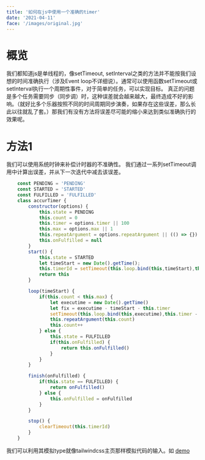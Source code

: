 ```yaml
---
title: '如何在js中使用一个准确的timer'
date: '2021-04-11'
face: '/images/original.jpg'
---
```


# 概览
我们都知道js是单线程的，像setTimeout, setInterval之类的方法并不能按我们设想的时间准确执行（涉及Event loop不详细说）。通常可以使用函数setTimeout或setInterval执行一个周期性事件，对于简单的任务，可以实现目标。 真正的问题是多个任务需要同步（同步调）时，这种误差就会越来越大，最终造成不好的影响。（就好比多个乐器按照不同的时间周期同步演奏，如果存在这些误差，那么长此以往就乱了套。）那我们有没有方法将误差尽可能的缩小来达到类似准确执行的效果呢。

# 方法1
我们可以使用系统时钟来补偿计时器的不准确性。 我们通过一系列setTimeout调用中计算出误差，并从下一次迭代中减去该误差。
```js
    const PENDING = 'PENDING'
    const STARTED = 'STARTED'
    const FULFILLED = 'FULFILLED'
    class accurTimer {
        constructor(options) {
            this.state = PENDING
            this.count = 0
            this.timer = options.timer || 100
            this.max = options.max || 1
            this.repeatArgument = options.repeatArgument || (() => {})
            this.onFulfilled = null
        }
        start() {
            this.state = STARTED
            let timeStart = new Date().getTime();
            this.timerId = setTimeout(this.loop.bind(this,timeStart),this.timer)
            return this
        }

        loop(timeStart) {
            if(this.count < this.max) {
                let executime = new Date().getTime()
                let fix = executime - timeStart - this.timer
                setTimeout(this.loop.bind(this,executime),this.timer - fix)
                this.repeatArgument(this.count)
                this.count++
            } else {
                this.state = FULFILLED
                if(this.onFulfilled) {
                    return this.onFulfilled()
                }
            }
        }

        finish(onFulfilled) {
            if(this.state == FULFILLED) {
                return onFulfilled()
            } else {
                this.onFulfilled = onFulfilled
            }
        }

        stop() {
            clearTimeout(this.timerId)
        }
    }
```
我们可以利用其模拟type就像tailwindcss主页那样模拟代码的输入。如
[demo](https://codepen.io/rookiechen4/pen/rNjdYXp)



